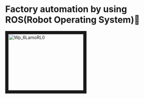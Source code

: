 # Factory automation by using ROS(Robot Operating System)🤖        


    
<a href="http://www.youtube.com/watch?feature=player_embedded&v=Wp_6LamoRL0" target="_blank"><img src="http://img.youtube.com/vi/Wp_6LamoRL0/0.jpg" alt="Wp_6LamoRL0" width="240" height="180" border="10" /></a>
